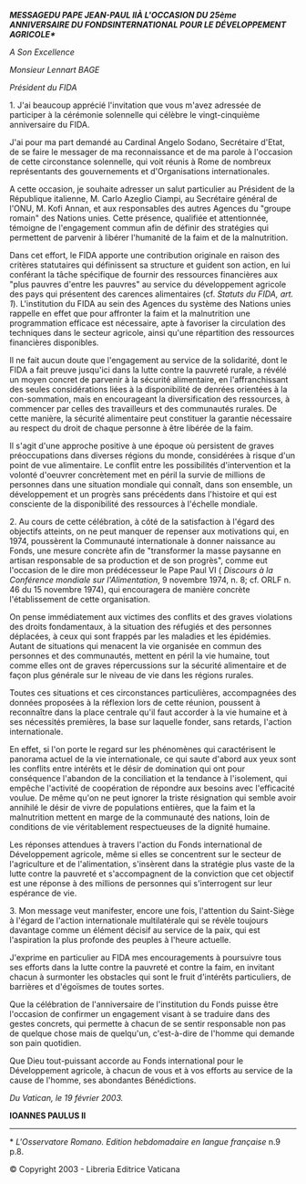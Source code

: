 ***MESSAGE******DU PAPE JEAN-PAUL II******À L'OCCASION DU 25ème ANNIVERSAIRE DU FONDS******INTERNATIONAL POUR LE DÉVELOPPEMENT AGRICOLE\****

*A Son Excellence*

*Monsieur Lennart BAGE*

*Président du FIDA*

1\. J'ai beaucoup apprécié l'invitation que vous m'avez adressée de participer à la cérémonie solennelle qui célèbre le vingt-cinquième anniversaire du FIDA.

J'ai pour ma part demandé au Cardinal Angelo Sodano, Secrétaire d'Etat, de se faire le messager de ma reconnaissance et de ma parole à l'occasion de cette circonstance solennelle, qui voit réunis à Rome de nombreux représentants des gouvernements et d'Organisations internationales.

A cette occasion, je souhaite adresser un salut particulier au Président de la République italienne, M. Carlo Azeglio Ciampi, au Secrétaire général de l'ONU, M. Kofi Annan, et aux responsables des autres Agences du "groupe romain" des Nations unies. Cette présence, qualifiée et attentionnée, témoigne de l'engagement commun afin de définir des stratégies qui permettent de parvenir à libérer l'humanité de la faim et de la malnutrition.

Dans cet effort, le FIDA apporte une contribution originale en raison des critères statutaires qui définissent sa structure et guident son action, en lui conférant la tâche spécifique de fournir des ressources financières aux "plus pauvres d'entre les pauvres" au service du développement agricole des pays qui présentent des carences alimentaires (cf. *Statuts du FIDA, art. 1*). L'institution du FIDA au sein des Agences du système des Nations unies rappelle en effet que pour affronter la faim et la malnutrition une programmation efficace est nécessaire, apte à favoriser la circulation des techniques dans le secteur agricole, ainsi qu'une répartition des ressources financières disponibles.

Il ne fait aucun doute que l'engagement au service de la solidarité, dont le FIDA a fait preuve jusqu'ici dans la lutte contre la pauvreté rurale, a révélé un moyen concret de parvenir à la sécurité alimentaire, en l'affranchissant des seules considérations liées à la disponibilité de denrées orientées à la con-sommation, mais en encourageant la diversification des ressources, à commencer par celles des travailleurs et des communautés rurales. De cette manière, la sécurité alimentaire peut constituer la garantie nécessaire au respect du droit de chaque personne à être libérée de la faim.

Il s'agit d'une approche positive à une époque où persistent de graves préoccupations dans diverses régions du monde, considérées à risque d'un point de vue alimentaire. Le conflit entre les possibilités d'intervention et la volonté d'oeuvrer concrètement met en péril la survie de millions de personnes dans une situation mondiale qui connaît, dans son ensemble, un développement et un progrès sans précédents dans l'histoire et qui est consciente de la disponibilité des ressources à l'échelle mondiale.

2\. Au cours de cette célébration, à côté de la satisfaction à l'égard des objectifs atteints, on ne peut manquer de repenser aux motivations qui, en 1974, poussèrent la Communauté internationale à donner naissance au Fonds, une mesure concrète afin de "transformer la masse paysanne en artisan responsable de sa production et de son progrès", comme eut l'occasion de le dire mon prédécesseur le Pape Paul VI ( *Discours à la Conférence mondiale sur l'Alimentation*, 9 novembre 1974, n. 8; cf. ORLF n. 46 du 15 novembre 1974), qui encouragera de manière concrète l'établissement de cette organisation.

On pense immédiatement aux victimes des conflits et des graves violations des droits fondamentaux, à la situation des réfugiés et des personnes déplacées, à ceux qui sont frappés par les maladies et les épidémies. Autant de situations qui menacent la vie organisée en commun des personnes et des communautés, mettent en péril la vie humaine, tout comme elles ont de graves répercussions sur la sécurité alimentaire et de façon plus générale sur le niveau de vie dans les régions rurales.

Toutes ces situations et ces circonstances particulières, accompagnées des données proposées à la réflexion lors de cette réunion, poussent à reconnaître dans la place centrale qu'il faut accorder à la vie humaine et à ses nécessités premières, la base sur laquelle fonder, sans retards, l'action internationale.

En effet, si l'on porte le regard sur les phénomènes qui caractérisent le panorama actuel de la vie internationale, ce qui saute d'abord aux yeux sont les conflits entre intérêts et le désir de domination qui ont pour conséquence l'abandon de la conciliation et la tendance à l'isolement, qui empêche l'activité de coopération de répondre aux besoins avec l'efficacité voulue. De même qu'on ne peut ignorer la triste résignation qui semble avoir annihilé le désir de vivre de populations entières, que la faim et la malnutrition mettent en marge de la communauté des nations, loin de conditions de vie véritablement respectueuses de la dignité humaine.

Les réponses attendues à travers l'action du Fonds international de Développement agricole, même si elles se concentrent sur le secteur de l'agriculture et de l'alimentation, s'insèrent dans la stratégie plus vaste de la lutte contre la pauvreté et s'accompagnent de la conviction que cet objectif est une réponse à des millions de personnes qui s'interrogent sur leur espérance de vie.

3\. Mon message veut manifester, encore une fois, l'attention du Saint-Siège à l'égard de l'action internationale multilatérale qui se révèle toujours davantage comme un élément décisif au service de la paix, qui est l'aspiration la plus profonde des peuples à l'heure actuelle.

J'exprime en particulier au FIDA mes encouragements à poursuivre tous ses efforts dans la lutte contre la pauvreté et contre la faim, en invitant chacun à surmonter les obstacles qui sont le fruit d'intérêts particuliers, de barrières et d'égoïsmes de toutes sortes.

Que la célébration de l'anniversaire de l'institution du Fonds puisse être l'occasion de confirmer un engagement visant à se traduire dans des gestes concrets, qui permette à chacun de se sentir responsable non pas de quelque chose mais de quelqu'un, c'est-à-dire de l'homme qui demande son pain quotidien.

Que Dieu tout-puissant accorde au Fonds international pour le Développement agricole, à chacun de vous et à vos efforts au service de la cause de l'homme, ses abondantes Bénédictions.

*Du Vatican, le 19 février 2003.*

**IOANNES PAULUS II**

* * *

\* *L'Osservatore Romano. Edition hebdomadaire en langue française* n.9 p.8.

© Copyright 2003 \- Libreria Editrice Vaticana